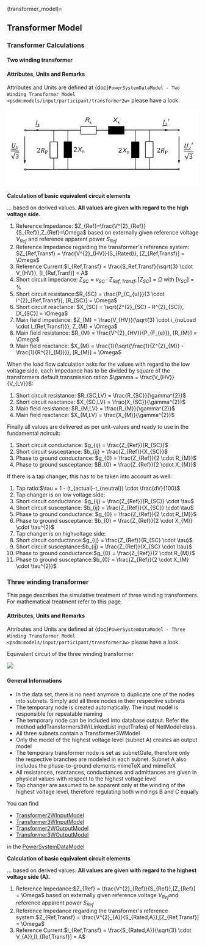 (transformer_model)=
## Transformer Model

### Transformer Calculations

#### Two winding transformer

#### Attributes, Units and Remarks

Attributes and Units are defined at {doc}`PowerSystemDataModel - Two Winding Transformer Model <psdm:models/input/participant/transformer2w>` please have a look.


![](../_static/figures/models/transformer_model/tecdoc_tc1.jpg)

**Calculation of basic equivalent circuit elements**

... based on derived values. **All values are given with regard to the high voltage side.**

1. Reference Impedance: $Z_{Ref}=\frac{V^{2}_{Ref}}{S_{Ref}},Z_{Ref}=\Omega$ based on externally given reference voltage $V_{Ref}$ and reference apparent power $S_{Ref}$
2. Reference Impedance regarding the transformer's reference system: $Z_{Ref,Transf} = \frac{V^{2}_{HV}}{S_{Rated}}, [Z_{Ref,Transf}] = \Omega$
3. Reference Current:$I_{Ref,Transf} = \frac{S_Ref,Transf}{\sqrt{3} \cdot V_{HV}}, [I_{Ref,Tranf}] = A$
4. Short circuit impedance: $Z_{SC} = v_{SC} \cdot Z_{Ref,Transf}, [Z_{SC}] = \Omega$ with $[v_{SC}] = \%$
5. Short circuit resistance:$R_{SC} = \frac{P_{C_{u}}}{3 \cdot I^{2}_{Ref,Transf}}, [R_{SC}] = \Omega$
6. Short circuit reactance: $X_{SC} = \sqrt{Z^{2}_{SC} - R^{2}_{SC}}, [X_{SC}] = \Omega$
7. Main field impedance: $Z_{M} = \frac{V_{HV}}{\sqrt{3} \cdot i_{noLoad \cdot I_{Ref,Transf}}}, Z_{M} = \Omega$
8. Main field resistance: $R_{M} = \frac{V^{2}_{HV}}{P_{F_{e}}}, [R_{M}] = \Omega$
9. Main field reactance: $X_{M} = \frac{1}{\sqrt{\frac{1}{Z^{2}_{M}} - \frac{1}{R^{2}_{M}}}}, [R_{M}] = \Omega$

When the load flow calculation asks for the values with regard to the low voltage side, each Impedance has to be divided by square of the transformers default transmission ration $\gamma = \frac{V_{HV}}{V_{LV}}$:

1. Short circuit resistance: $R_{SC,LV} = \frac{R_{SC}}{\gamma^{2}}$
2. Short circuit reactance: $X_{SC,LV} = \frac{X_{SC}}{\gamma^{2}}$
3. Main field resistance: $R_{M,LV} = \frac{R_{M}}{\gamma^{2}}$
4. Main field reactance: $X_{M,LV} = \frac{X_{M}}{\gamma^{2}}$

Finally all values are delivered as per unit-values and ready to use in the fundamental $\pi$circuit:

1. Short circuit conductance: $g_{ij} = \frac{Z_{Ref}}{R_{SC}}$
2. Short circuit susceptance: $b_{ij} = \frac{Z_{Ref}}{X_{SC}}$
3. Phase to ground conductance: $g_{0} = \frac{Z_{Ref}}{2 \cdot R_{M}}$
4. Phase to ground susceptance: $B_{0} = \frac{Z_{Ref}}{2 \cdot X_{M}}$

If there is a tap changer, this has to be taken into account as well:

1. Tap ratio:$\tau = 1 - (t_{actual}-t_{neutral}) \cdot \frac{dV}{100}$
2. Tap changer is on low voltage side:
  1. Short circuit conductance: $g_{ij} = \frac{Z_{Ref}}{R_{SC}} \cdot \tau$
  2. Short circuit susceptance: $b_{ij} = \frac{Z_{Ref}}{X_{SC}} \cdot \tau$
  3. Phase to ground conductance: $g_{0} = \frac{Z_{Ref}}{2 \cdot R_{M}}$
  4. Phase to ground susceptance: $b_{0} = \frac{Z_{Ref}}{2 \cdot X_{M}} \cdot \tau^{2}$
3. Tap changer is on highvoltage side:
  1. Short circuit conductance:$g_{ij} = \frac{Z_{Ref}}{R_{SC} \cdot \tau}$
  2. Short circuit susceptance:$b_{ij} = \frac{Z_{Ref}}{X_{SC} \cdot \tau}$
  3. Phase to ground conductance:$g_{0} = \frac{Z_{Ref}}{2 \cdot R_{M}}$
  4. Phase to ground susceptance:$b_{0} = \frac{Z_{Ref}}{2 \cdot X_{M} \cdot \tau^{2}}$

### Three winding transformer
This page describes the simulative treatment of three winding transformers. For mathematical treatment refer to this page.

#### Attributes, Units and Remarks

Attributes and Units are defined at {doc}`PowerSystemDataModel - Three Winding Transformer Model <psdm:models/input/participant/transformer3w>` please have a look.

Equivalent circuit of the three winding transformer

![](../_static/figures/models/transformer_model/model_twt.png)

#### General Informations

- In the data set, there is no need anymore to duplicate one of the nodes into subnets. Simply add all three nodes in their respective subnets
- The temporary node is created automatically. The input model is responsible for repeatable naming
- The temporary node can be included into database output. Refer the method addTransformers3W(LinkedList<Transformer3WInputModel> inputTrafos) of NetModel class.
- All three subnets contain a Transformer3WModel
- Only the model of the highest voltage level (subnet A) creates an output model
- The temporary transformer node is set as subnetGate, therefore only the respective branches are modeled in each subnet. Subnet A also includes the phase-to-ground elements mimeTeX and mimeTeX
- All resistances, reactances, conductances and admittances are given in physical values with respect to the highest voltage level
- Tap changer are assumed to be apparent only at the winding of the highest voltage level, therefore regulating both windings B and C equally

You can find
- [Transformer2WInputModel](https://powersystemdatamodel.readthedocs.io/en/latest/models/input/grid/transformer2w.html)
- [Transformer3WInputModel](https://powersystemdatamodel.readthedocs.io/en/latest/models/input/grid/transformer3w.html)
- [Transformer2WOutputModel](https://powersystemdatamodel.readthedocs.io/en/latest/models/result/grid/transformer2w.html)
- [Transformer3WOutputModel](https://powersystemdatamodel.readthedocs.io/en/latest/models/result/grid/transformer3w.html)

 
in the [PowerSystemDataModel](https://powersystemdatamodel.readthedocs.io/en/latest/)

**Calculation of basic equivalent circuit elements**

... based on derived values. **All values are given with regard to the highest voltage side (A).**

1. Reference Impedance:$Z_{Ref} = \frac{V^{2}_{Ref}}{S_{Ref}},[Z_{Ref}] = \Omega$ based on externally given reference voltage $V_{Ref}$and reference apparent power $S_{Ref}$
2. Reference Impedance regarding the transformer's reference system:$Z_{Ref,Transf} = \frac{V^{2}_{A}}{S_{Rated,A}},[Z_{Ref,Transf}] = \Omega$
3. Reference Current:$I_{Ref,Transf} = \frac{S_{Rated,A}}{\sqrt{3} \cdot V_{A}},[I_{Ref,Transf}] = A$
